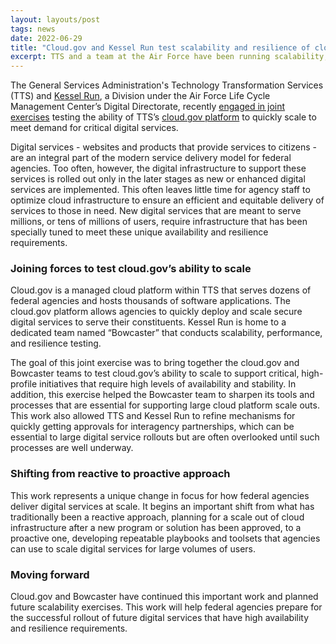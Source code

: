 ```yaml
---
layout: layouts/post
tags: news
date: 2022-06-29
title: "Cloud.gov and Kessel Run test scalability and resilience of cloud services"
excerpt: TTS and a team at the Air Force have been running scalability, performance, and resilience testing of the cloud.gov platform
---
```


The General Services Administration's Technology Transformation Services (TTS) and [Kessel Run](https://kesselrun.af.mil/), a Division under the Air Force Life Cycle Management Center’s Digital Directorate, recently [engaged in joint exercises](https://www.gsa.gov/about-us/newsroom/news-releases/kessel-run-tts-collaborated-to-develop-capability-able-to-host-100-million-users-per-hour-with-cloudgov-03302022) testing the ability of TTS’s [cloud.gov platform](http://cloud.gov) to quickly scale to meet demand for critical digital services.

Digital services - websites and products that provide services to citizens - are an integral part of the modern service delivery model for federal agencies. Too often, however, the digital infrastructure to support these services is rolled out only in the later stages as new or enhanced digital services are implemented. This often leaves little time for agency staff to optimize cloud infrastructure to ensure an efficient and equitable delivery of services to those in need. New digital services that are meant to serve millions, or tens of millions of users, require infrastructure that has been specially tuned to meet these unique availability and resilience requirements.

### Joining forces to test cloud.gov’s ability to scale

Cloud.gov is a managed cloud platform within TTS that serves dozens of federal agencies and hosts thousands of software applications. The cloud.gov platform allows agencies to quickly deploy and scale secure digital services to serve their constituents. Kessel Run is home to a dedicated team named “Bowcaster” that conducts scalability, performance, and resilience testing.

The goal of this joint exercise was to bring together the cloud.gov and Bowcaster teams to test cloud.gov’s ability to scale to support critical, high-profile initiatives that require high levels of availability and stability. In addition, this exercise helped the Bowcaster team to sharpen its tools and processes that are essential for supporting large cloud platform scale outs. This work also allowed TTS and Kessel Run to refine mechanisms for quickly getting approvals for interagency partnerships, which can be essential to large digital service rollouts but are often overlooked until such processes are well underway.

### Shifting from reactive to proactive approach

This work represents a unique change in focus for how federal agencies deliver digital services at scale. It begins an important shift from what has traditionally been a reactive approach, planning for a scale out of cloud infrastructure after a new program or solution has been approved, to a proactive one, developing repeatable playbooks and toolsets that agencies can use to scale digital services for large volumes of users.

### Moving forward

Cloud.gov and Bowcaster have continued this important work and planned future scalability exercises. This work will help federal agencies prepare for the successful rollout of future digital services that have high availability and resilience requirements.
